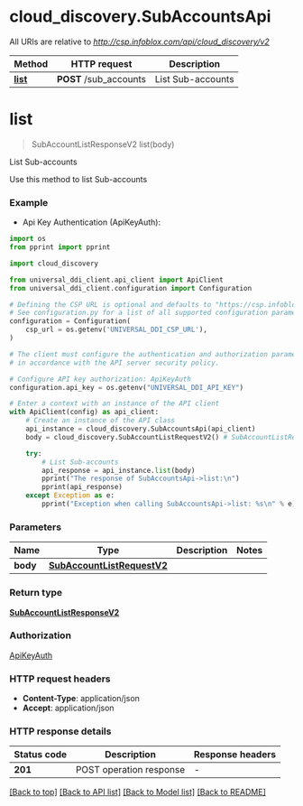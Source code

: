# cloud_discovery.SubAccountsApi

All URIs are relative to *http://csp.infoblox.com/api/cloud_discovery/v2*

Method | HTTP request | Description
------------- | ------------- | -------------
[**list**](SubAccountsApi.md#list) | **POST** /sub_accounts | List Sub-accounts


# **list**
> SubAccountListResponseV2 list(body)

List Sub-accounts

Use this method to list Sub-accounts

### Example

* Api Key Authentication (ApiKeyAuth):
```python
import os
from pprint import pprint

import cloud_discovery

from universal_ddi_client.api_client import ApiClient
from universal_ddi_client.configuration import Configuration

# Defining the CSP URL is optional and defaults to "https://csp.infoblox.com"
# See configuration.py for a list of all supported configuration parameters.
configuration = Configuration(
    csp_url = os.getenv('UNIVERSAL_DDI_CSP_URL'),
)

# The client must configure the authentication and authorization parameters
# in accordance with the API server security policy.

# Configure API key authorization: ApiKeyAuth
configuration.api_key = os.getenv("UNIVERSAL_DDI_API_KEY")

# Enter a context with an instance of the API client
with ApiClient(config) as api_client:
    # Create an instance of the API class
    api_instance = cloud_discovery.SubAccountsApi(api_client)
    body = cloud_discovery.SubAccountListRequestV2() # SubAccountListRequestV2 | 

    try:
        # List Sub-accounts
        api_response = api_instance.list(body)
        pprint("The response of SubAccountsApi->list:\n")
        pprint(api_response)
    except Exception as e:
        pprint("Exception when calling SubAccountsApi->list: %s\n" % e)
```



### Parameters


Name | Type | Description  | Notes
------------- | ------------- | ------------- | -------------
 **body** | [**SubAccountListRequestV2**](SubAccountListRequestV2.md)|  | 

### Return type

[**SubAccountListResponseV2**](SubAccountListResponseV2.md)

### Authorization

[ApiKeyAuth](../README.md#ApiKeyAuth)

### HTTP request headers

 - **Content-Type**: application/json
 - **Accept**: application/json

### HTTP response details

| Status code | Description | Response headers |
|-------------|-------------|------------------|
**201** | POST operation response |  -  |

[[Back to top]](#) [[Back to API list]](../README.md#documentation-for-api-endpoints) [[Back to Model list]](../README.md#documentation-for-models) [[Back to README]](../README.md)

